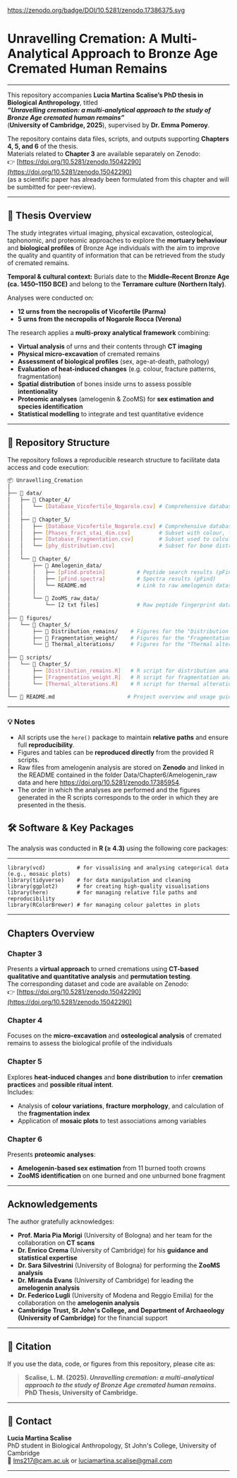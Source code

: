 https://zenodo.org/badge/DOI/10.5281/zenodo.17386375.svg

# Unravelling Cremation: A Multi-Analytical Approach to Bronze Age Cremated Human Remains

---

This repository accompanies **Lucia Martina Scalise’s PhD thesis in Biological Anthropology**, titled  
**_“Unravelling cremation: a multi-analytical approach to the study of Bronze Age cremated human remains”_**  
(**University of Cambridge, 2025**), supervised by **Dr. Emma Pomeroy**.

The repository contains data files, scripts, and outputs supporting **Chapters 4, 5, and 6** of the thesis.  
Materials related to **Chapter 3** are available separately on Zenodo:  
👉 [https://doi.org/10.5281/zenodo.15042290](https://doi.org/10.5281/zenodo.15042290)  
(as a scientific paper has already been formulated from this chapter and will be sumbitted for peer-review).

---

## 📘 Thesis Overview

The study integrates virtual imaging, physical excavation, osteological, taphonomic, and proteomic approaches to explore the **mortuary behaviour** and **biological profiles** of Bronze Age individuals with the aim to improve the quality and quantity of information that can be retrieved from the study of cremated remains.

**Temporal & cultural context:** Burials date to the **Middle–Recent Bronze Age (ca. 1450–1150 BCE)** and belong to the **Terramare culture (Northern Italy)**.

Analyses were conducted on:
- **12 urns from the necropolis of Vicofertile (Parma)**  
- **5 urns from the necropolis of Nogarole Rocca (Verona)**  

The research applies a **multi-proxy analytical framework** combining:

-  **Virtual analysis** of urns and their contents through **CT imaging**
-  **Physical micro-excavation** of cremated remains
-  **Assessment of biological profiles** (sex, age-at-death, pathology)
-  **Evaluation of heat-induced changes** (e.g. colour, fracture patterns, fragmentation)
-  **Spatial distribution** of bones inside urns to assess possible **intentionality**
-  **Proteomic analyses** (amelogenin & ZooMS) for **sex estimation and species identification**
-  **Statistical modelling** to integrate and test quantitative evidence

---

## 📂 Repository Structure

The repository follows a reproducible research structure to facilitate data access and code execution:

```bash
📦 Unravelling_Cremation
│
├── 📁 data/
│   ├── 📁 Chapter_4/
│   │   └── [Database_Vicofertile_Nogarole.csv] # Comprehensive database
│   │
│   ├── 📁 Chapter_5/
│   │   ├── [Database_Vicofertile_Nogarole.csv] # Comprehensive database
│   │   ├── [Phases_fract_stai_dim.csv]         # Subset with colour, fracture, staining, and dimension data
│   │   ├── [Database_Fragmentation.csv]        # Subset used to calculate Fragmentation Index
│   │   └── [phy_distribution.csv]              # Subset for bone distribution analysis inside urns
│   │
│   └── 📁 Chapter_6/
│       ├── 📁 Amelogenin_data/
│       │   ├── [pFind.protein]          # Peptide search results (pFind)
│       │   ├── [pFind.spectra]          # Spectra results (pFind)
│       │   └── README.md                # Link to raw amelogenin dataset on **Zenodo**
│       │
│       └── 📁 ZooMS_raw_data/
│           └── [2 txt files]            # Raw peptide fingerprint data from ZooMS analyses
│
├── 📁 figures/
│   └── 📁 Chapter_5/
│       ├── 📁 Distribution_remains/    # Figures for the "Distribution remains" paragraph
│       ├── 📁 Fragmentation_weight/    # Figures for the "Fragmentation & weight" paragraph
│       └── 📁 Thermal_alterations/     # Figures for the "Thermal alterations" paragraph
│
├── 📁 scripts/
│   └── 📁 Chapter_5/
│       ├── [Distribution_remains.R]   # R script for distribution analyses & figures
│       ├── [Fragmentation_weight.R]   # R script for fragmentation analyses & figures
│       └── [Thermal_alterations.R]    # R script for thermal alteration analyses & figures
│
└── 📄 README.md                       # Project overview and usage guide
```
---

### 💡 Notes

- All scripts use the `here()` package to maintain **relative paths** and ensure full **reproducibility**.  
- Figures and tables can be **reproduced directly** from the provided R scripts.  
- Raw files from amelogenin analysis are stored on **Zenodo** and linked in the README contained in the folder Data/Chapter6/Amelogenin_raw data and here https://doi.org/10.5281/zenodo.17385954.
- The order in which the analyses are performed and the figures generated in the R scripts corresponds to the order in which they are presented in the thesis.

## 🛠️ Software & Key Packages

The analysis was conducted in **R (≥ 4.3)** using the following core packages:

---
```
library(vcd)          # for visualising and analysing categorical data (e.g., mosaic plots)
library(tidyverse)    # for data manipulation and cleaning
library(ggplot2)      # for creating high-quality visualisations
library(here)         # for managing relative file paths and reproducibility
library(RColorBrewer) # for managing colour palettes in plots
```
---

## Chapters Overview

### **Chapter 3**
Presents a **virtual approach** to urned cremations using **CT-based qualitative and quantitative analysis** and **permutation testing**.  
The corresponding dataset and code are available on Zenodo:  
👉 [https://doi.org/10.5281/zenodo.15042290](https://doi.org/10.5281/zenodo.15042290)

### **Chapter 4**
Focuses on the **micro-excavation** and **osteological analysis** of cremated remains to assess the biological profile of the individuals

### **Chapter 5**
Explores **heat-induced changes** and **bone distribution** to infer **cremation practices** and **possible ritual intent**.  
Includes:
- Analysis of **colour variations**, **fracture morphology**, and calculation of the **fragmentation index**
- Application of **mosaic plots** to test associations among variables

### **Chapter 6**
Presents **proteomic analyses**:
- **Amelogenin-based sex estimation** from 11 burned tooth crowns  
- **ZooMS identification** on one burned and one unburned bone fragment  

---

## Acknowledgements

The author gratefully acknowledges:

- **Prof. Maria Pia Morigi** (University of Bologna) and her team for the collaboration on **CT scans**
- **Dr. Enrico Crema** (University of Cambridge) for his **guidance and statistical expertise**
- **Dr. Sara Silvestrini** (University of Bologna) for performing the **ZooMS analysis**
- **Dr. Miranda Evans** (University of Cambridge) for leading the **amelogenin analysis**
- **Dr. Federico Lugli** (University of Modena and Reggio Emilia) for the collaboration on the **amelogenin analysis**
- **Cambridge Trust, St John's College, and Department of Archaeology (University of Cambridge)** for the financial support

---

## 📜 Citation

If you use the data, code, or figures from this repository, please cite as:

> **Scalise, L. M. (2025). _Unravelling cremation: a multi-analytical approach to the study of Bronze Age cremated human remains_. PhD Thesis, University of Cambridge.**

---

## 📧 Contact

**Lucia Martina Scalise**  
PhD student in Biological Anthropology, St John's College, University of Cambridge  
📩 [lms217@cam.ac.uk](mailto:lms217@cam.ac.uk) or [luciamartina.scalise@gmail.com](mailto:luciamartina.scalise@gmail.com)

---


